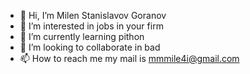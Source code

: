- 👋 Hi, I’m Milen Stanislavov Goranov 
- 👀 I’m interested in jobs in your firm 
- 🌱 I’m currently learning pithon
- 💞️ I’m looking to collaborate in bad
- 📫 How to reach me my mail is mmmile4i@gmail.com 

<!---
mmmile4i/mmmile4i is a ✨ special ✨ repository because its `README.md` (this file) appears on your GitHub profile.
You can click the Preview link to take a look at your changes.
--->

